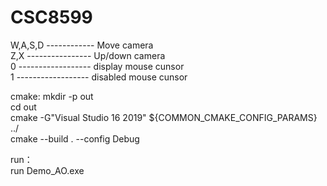 # CSC8599
W,A,S,D ------------ Move camera      
Z,X ---------------- Up/down camera    
0 ------------------ display mouse cunsor    
1 ------------------ disabled mouse cunsor    

cmake:
mkdir -p out    
cd out    
cmake -G"Visual Studio 16 2019" ${COMMON_CMAKE_CONFIG_PARAMS} ../    
cmake --build . --config Debug    

run：     
run Demo_AO.exe
